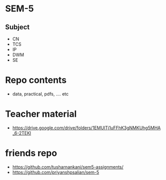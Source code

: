 # SEM-5

## Subject

- CN
- TCS
- IP
- DWM
- SE

# Repo contents

- data, practical, pdfs, .... etc

# Teacher material

- https://drive.google.com/drive/folders/1EMUlTj1uFFhK3gNMKUhg5MHA_6-2TEKl

# friends repo

- https://github.com/tusharnankani/sem5-assignments/
- https://github.com/priyanshpsalian/sem-5
